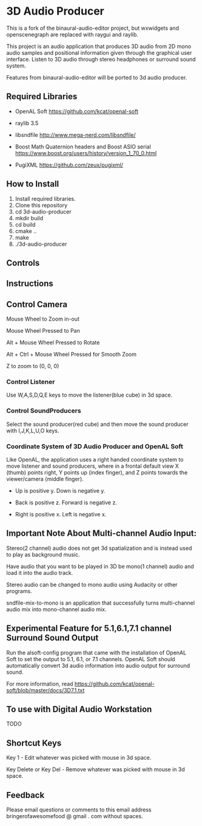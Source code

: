 
# 3D Audio Producer

This is a fork of the binaural-audio-editor project, but wxwidgets and openscenegraph are replaced with raygui and raylib.

This project is an audio application that produces 3D audio from 2D mono audio samples and positional information given through the graphical user interface. 
Listen to 3D audio through stereo headphones or surround sound system.

Features from binaural-audio-editor will be ported to 3d audio producer.


## Required Libraries
- OpenAL Soft https://github.com/kcat/openal-soft

- raylib 3.5

- libsndfile http://www.mega-nerd.com/libsndfile/

- Boost Math Quaternion headers and Boost ASIO serial https://www.boost.org/users/history/version_1_70_0.html

- PugiXML https://github.com/zeux/pugixml/

## How to Install

1. Install required libraries.
2. Clone this repository
3. cd 3d-audio-producer
4. mkdir build
5. cd build
6. cmake .. 
7. make
8. ./3d-audio-producer

## Controls



## Instructions

## Control Camera

Mouse Wheel to Zoom in-out

Mouse Wheel Pressed to Pan

Alt + Mouse Wheel Pressed to Rotate

Alt + Ctrl + Mouse Wheel Pressed for Smooth Zoom

Z to zoom to (0, 0, 0)

### Control Listener
  
  Use W,A,S,D,Q,E keys to move the listener(blue cube) in 3d space.
  
### Control SoundProducers
  
  Select the sound producer(red cube) and then move the sound producer with I,J,K,L,U,O keys.

### Coordinate System of 3D Audio Producer and OpenAL Soft
  Like OpenAL, the application uses a right handed coordinate system to move listener and sound producers, where in a frontal default view X (thumb) points right,  Y points up (index finger), and Z points towards the viewer/camera (middle finger). 
  
  - Up is positive y. Down is negative y.
  
  - Back is positive z. Forward is negative z.
  
  - Right is positive x. Left is negative x.

## Important Note About Multi-channel Audio Input:
Stereo(2 channel) audio does not get 3d spatialization and is instead used to play as background music.

Have audio that you want to be played in 3D be mono(1 channel) audio
and load it into the audio track.

Stereo audio can be changed to mono audio using Audacity or other programs.

sndfile-mix-to-mono is an application that successfully turns multi-channel audio mix into mono-channel audio mix.

  
## Experimental Feature for 5.1,6.1,7.1 channel Surround Sound Output

Run the alsoft-config program that came with the installation of OpenAL Soft to
set the output to 5.1, 6.1, or 7.1 channels.
OpenAL Soft should automatically convert 3d audio information into audio output for surround sound.

For more information, read https://github.com/kcat/openal-soft/blob/master/docs/3D7.1.txt 

## To use with Digital Audio Workstation

TODO

## Shortcut Keys

Key 1 - Edit whatever was picked with mouse in 3d space.

Key Delete or Key Del - Remove whatever was picked with mouse in 3d space.

## Feedback 

Please email questions or comments to this email address bringerofawesomefood @ gmail . com without spaces.
